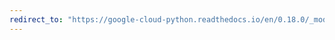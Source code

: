 ```yaml
---
redirect_to: "https://google-cloud-python.readthedocs.io/en/0.18.0/_modules/gcloud/logging/connection.html"
---
```

